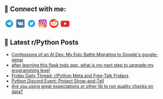 ## 🔎 Connect with me:
[<img src="https://github.com/bullbesh/bullbesh/blob/main/images/Telegram.png" width="32" height="32" />](https://t.me/bullbesh)
[<img src="https://github.com/bullbesh/bullbesh/blob/main/images/VK.png" width="32" height="32" />](https://vk.com/bullbesh)
[<img src="https://github.com/bullbesh/bullbesh/blob/main/images/Twitter.png" width="32" height="32" />](https://twitter.com/bullbesh1)
[<img src="https://github.com/bullbesh/bullbesh/blob/main/images/Instagram.png" width="32" height="32" />](https://www.instagram.com/bullbesh)
[<img src="https://github.com/bullbesh/bullbesh/blob/main/images/Reddit.png" width="32" height="32" />](https://www.reddit.com/user/bullbesh)
[<img src="https://github.com/bullbesh/bullbesh/blob/main/images/YouTube.png" width="32" height="32" />](https://www.youtube.com/channel/UCtfjRs6uzgq5mfm8S06WTcg)

## 📕 Latest r/Python Posts
<!-- BLOG-POST-LIST:START -->
- [Confessions of an AI Dev: My Epic Battle Migrating to Google&#39;s google-genai](https://www.reddit.com/r/Python/comments/1l4h5jx/confessions_of_an_ai_dev_my_epic_battle_migrating/)
- [after learning this flask todo app, what is my next step to upgrade my programming level](https://www.reddit.com/r/Python/comments/1l4el4a/after_learning_this_flask_todo_app_what_is_my/)
- [Friday Daily Thread: r/Python Meta and Free-Talk Fridays](https://www.reddit.com/r/Python/comments/1l4ej2e/friday_daily_thread_rpython_meta_and_freetalk/)
- [Python Discord Event: Project Show-and-Tell](https://www.reddit.com/r/Python/comments/1l4c4rn/python_discord_event_project_showandtell/)
- [Are you using great expectations or other lib to run quality checks on data?](https://www.reddit.com/r/Python/comments/1l46a8a/are_you_using_great_expectations_or_other_lib_to/)
<!-- BLOG-POST-LIST:END -->

